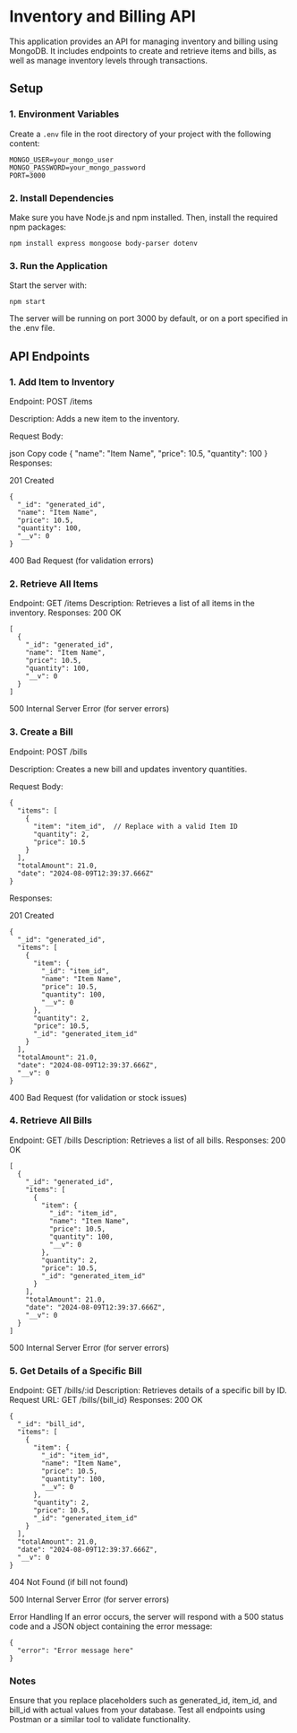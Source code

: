 # Inventory and Billing API

This application provides an API for managing inventory and billing using MongoDB. It includes endpoints to create and retrieve items and bills, as well as manage inventory levels through transactions.

## Setup

### 1. Environment Variables

Create a `.env` file in the root directory of your project with the following content:

```env
MONGO_USER=your_mongo_user
MONGO_PASSWORD=your_mongo_password
PORT=3000 
```

### 2. Install Dependencies
Make sure you have Node.js and npm installed. Then, install the required npm packages:

```
npm install express mongoose body-parser dotenv
```
### 3. Run the Application
Start the server with:
```
npm start
```
The server will be running on port 3000 by default, or on a port specified in the .env file.

## API Endpoints
### 1. Add Item to Inventory
Endpoint: POST /items

Description: Adds a new item to the inventory.

Request Body:

json
Copy code
{
  "name": "Item Name",
  "price": 10.5,
  "quantity": 100
}
Responses:

201 Created

```
{
  "_id": "generated_id",
  "name": "Item Name",
  "price": 10.5,
  "quantity": 100,
  "__v": 0
}
```

400 Bad Request (for validation errors)

### 2. Retrieve All Items
Endpoint: GET /items
Description: Retrieves a list of all items in the inventory.
Responses:
200 OK

```
[
  {
    "_id": "generated_id",
    "name": "Item Name",
    "price": 10.5,
    "quantity": 100,
    "__v": 0
  }
]
```

500 Internal Server Error (for server errors)

### 3. Create a Bill
Endpoint: POST /bills

Description: Creates a new bill and updates inventory quantities.

Request Body:

```
{
  "items": [
    {
      "item": "item_id",  // Replace with a valid Item ID
      "quantity": 2,
      "price": 10.5
    }
  ],
  "totalAmount": 21.0,
  "date": "2024-08-09T12:39:37.666Z"
}
```

Responses:

201 Created

```
{
  "_id": "generated_id",
  "items": [
    {
      "item": {
        "_id": "item_id",
        "name": "Item Name",
        "price": 10.5,
        "quantity": 100,
        "__v": 0
      },
      "quantity": 2,
      "price": 10.5,
      "_id": "generated_item_id"
    }
  ],
  "totalAmount": 21.0,
  "date": "2024-08-09T12:39:37.666Z",
  "__v": 0
}
```

400 Bad Request (for validation or stock issues)

### 4. Retrieve All Bills
Endpoint: GET /bills
Description: Retrieves a list of all bills.
Responses:
200 OK

```
[
  {
    "_id": "generated_id",
    "items": [
      {
        "item": {
          "_id": "item_id",
          "name": "Item Name",
          "price": 10.5,
          "quantity": 100,
          "__v": 0
        },
        "quantity": 2,
        "price": 10.5,
        "_id": "generated_item_id"
      }
    ],
    "totalAmount": 21.0,
    "date": "2024-08-09T12:39:37.666Z",
    "__v": 0
  }
]
```

500 Internal Server Error (for server errors)

### 5. Get Details of a Specific Bill
Endpoint: GET /bills/:id
Description: Retrieves details of a specific bill by ID.
Request URL: GET /bills/{bill_id}
Responses:
200 OK

```
{
  "_id": "bill_id",
  "items": [
    {
      "item": {
        "_id": "item_id",
        "name": "Item Name",
        "price": 10.5,
        "quantity": 100,
        "__v": 0
      },
      "quantity": 2,
      "price": 10.5,
      "_id": "generated_item_id"
    }
  ],
  "totalAmount": 21.0,
  "date": "2024-08-09T12:39:37.666Z",
  "__v": 0
}
```

404 Not Found (if bill not found)

500 Internal Server Error (for server errors)

Error Handling
If an error occurs, the server will respond with a 500 status code and a JSON object containing the error message:

```
{
  "error": "Error message here"
}
```

### Notes
Ensure that you replace placeholders such as generated_id, item_id, and bill_id with actual values from your database.
Test all endpoints using Postman or a similar tool to validate functionality.